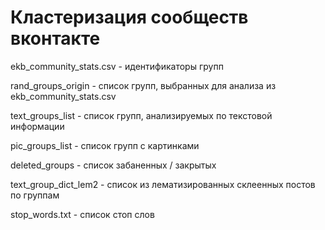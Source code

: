 # Кластеризация сообществ вконтакте

ekb_community_stats.csv - идентификаторы групп

rand_groups_origin - список групп, выбранных для анализа из ekb_community_stats.csv

text_groups_list - список групп, анализируемых по текстовой информации

pic_groups_list - список групп с картинками

deleted_groups - список забаненных / закрытых

text_group_dict_lem2 - список из лематизированных склеенных постов по группам

stop_words.txt - список стоп слов

